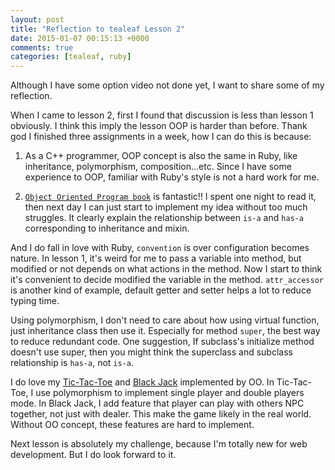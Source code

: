 ```yaml
---
layout: post
title: "Reflection to tealeaf Lesson 2"
date: 2015-01-07 00:15:13 +0000
comments: true
categories: [tealeaf, ruby]
---
```

Although I have some option video not done yet, I want to share some of my reflection.

When I came to lesson 2, first I found that discussion is less than lesson 1 obviously. I think this imply the lesson OOP is harder than before. Thank god I finished three assignments in a week, how I can do this is because:

<!--more-->

1. As a C++ programmer, OOP concept is also the same in Ruby, like inheritance, polymorphism, composition...etc. Since I have some experience to OOP, familiar with Ruby's style is not a hard work for me.

2. [`Object Oriented Program book`][] is fantastic!! I spent one night to read it, then next day I can just start to implement my idea without too much struggles. It clearly explain the relationship between `is-a` and `has-a` corresponding to inheritance and mixin.

[`Object Oriented Program book`]: http://www.gotealeaf.com/books/oo_ruby

And I do fall in love with Ruby, `convention` is over configuration becomes nature. In lesson 1, it's weird for me to pass a variable into method, but modified or not depends on what actions in the method. Now I start to think it's convenient to decide modified the variable in the method.
`attr_accessor` is another kind of example, default getter and setter helps a lot to reduce typing time.

Using polymorphism, I don't need to care about how using virtual function, just inheritance class then use it.
Especially for method `super`, the best way to reduce redundant code. 
One suggestion, If subclass's initialize method doesn't use super, then you might think the superclass and subclass relationship is `has-a`, not `is-a`.

I do love my [Tic-Tac-Toe][] and [Black Jack][] implemented by OO. In Tic-Tac-Toe, I use polymorphism to implement single player and double players mode. In Black Jack, I add feature that player can play with others NPC together, not just with dealer. This make the game likely in the real world. Without OO concept, these features are hard to implement.

[Tic-Tac-Toe]: https://github.com/tomohung/tealeaf/blob/master/Lesson2/oo_tic_tac_toe.rb
[Black Jack]: https://github.com/tomohung/tealeaf/blob/master/Lesson2/oo_blackjack.rb

Next lesson is absolutely my challenge, because I'm totally new for web development.
But I do look forward to it.